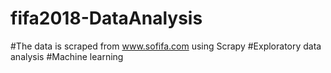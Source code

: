 # fifa2018-DataAnalysis
#The data is scraped from www.sofifa.com using Scrapy
#Exploratory data analysis
#Machine learning 
